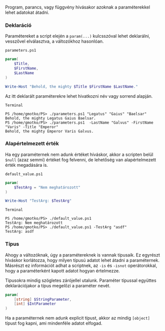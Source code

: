 Program, parancs, vagy függvény hívásakor azoknak a paraméterekkel lehet adatokat átadni.

### Deklaráció
Paramétereket a script elején a `param(...)` kulcsszóval lehet deklarálni, vesszővel elválasztva, a változókhoz hasonlóan.

`parameters.ps1`
```powershell
param(
	$Title,
	$FirstName,
	$LastName
)

Write-Host "Behold, the mighty $Title $FirstName $LastName."
```

Az itt deklarált paraméterekre lehet hivatkozni név vagy sorrend alapján.

`Terminal`
```
PS /home/gmotko/PS> ./parameters.ps1 "Legatus" "Gaius" "Baelsar"
Behold, the mighty Legatus Gaius Baelsar.
PS /home/gmotko/PS> ./parameters.ps1  -LastName "Galvus" -FirstName "Varis" -Title "Emperor"
Behold, the mighty Emperor Varis Galvus.
```

### Alapértelmezett érték

Ha egy paraméternek nem adunk értéket híváskor, akkor a scripten belül `$null` (azaz semmi) értéket fog felvenni, de lehetőség van alapértelmezett érték megadására is.

`default_value.ps1`
```powershell
param(
    $TestArg = "Nem meghatározott"
)

Write-Host "TestArg: $TestArg"

```

`Terminal`
```
PS /home/gmotko/PS> ./default_value.ps1  
TestArg: Nem meghatározott  
PS /home/gmotko/PS> ./default_value.ps1 -TestArg "asdf"  
TestArg: asdf
```

### Típus
Ahogy a változóknak, úgy a paramétereknek is vannak típusaik. Ez egyrészt híváskor korlátozza, hogy milyen típusú adatot lehet átadni a paraméternek. Másrészt ez információt adhat a scriptnek, az `-is` és `-isnot` operátorokkal, hogy a paraméterként kapott adatot hogyan értelmezze.

Típusokra mindig szögletes zárójellel utalunk. Paraméter típussal együttes deklarációjakor a típus megelőzi a paraméter nevét.
```powershell
param(
	[string] $StringParameter,
	[int] $IntParameter
)
```

Ha a paraméternek nem adunk explicit típust, akkor az mindig `[object]` típust fog kapni, ami mindenféle adatot elfogad.
